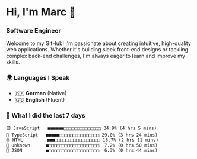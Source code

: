 # Hi, I'm Marc 👋 
### Software Engineer

Welcome to my GitHub! I'm passionate about creating intuitive, high-quality web applications. Whether it's building sleek front-end designs or tackling complex back-end challenges, I'm always eager to learn and improve my skills.  

### 🌍 Languages I Speak  
- 🇩🇪 **German** (Native)  
- 🇬🇧 **English** (Fluent)

### 🤯 What I did the last 7 days

```
🟨 JavaScript   ■■■■■■□□□□□□□□□□□□□□ 34.9% (4 hrs 5 mins)
🔷 TypeScript   ■■■■■□□□□□□□□□□□□□□□ 29.0% (3 hrs 24 mins)
🌐 HTML         ■■■□□□□□□□□□□□□□□□□□ 18.7% (2 hrs 11 mins)
📄 unknown      ■□□□□□□□□□□□□□□□□□□□  7.2% (0 hrs 50 mins)
📄 JSON         ■□□□□□□□□□□□□□□□□□□□  6.3% (0 hrs 44 mins)
```